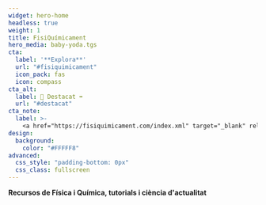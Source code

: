 ```yaml
---
widget: hero-home
headless: true
weight: 1
title: FisiQuímicament
hero_media: baby-yoda.tgs
cta:
  label: '**Explora**'
  url: "#fisiquimicament"
  icon_pack: fas
  icon: compass
cta_alt:
  label: 📌 Destacat ➡️
  url: "#destacat"
cta_note:
  label: >-
    <a href="https://fisiquimicament.com/index.xml" target="_blank" rel="noopener">**Subscriu-te** a <i class="fas fa-rss mr-1"></i>**l'RSS**</a> si no et vols perdre cap actualització.<br><a href="https://discord.gg/kJqPqTJ" target="_blank" rel="noopener">**Uneix-te** a el **servidor <i class="fab fa-discord mr-1"></i>d'Discord**</a> per participar activament a la web, comentant, donant la teva opinió, realitzant peticions, suggeriments...
design:
  background:
    color: "#FFFFF8"
advanced:
  css_style: "padding-bottom: 0px"
  css_class: fullscreen
---
```


**Recursos de Física i Química, tutorials i ciència d'actualitat**